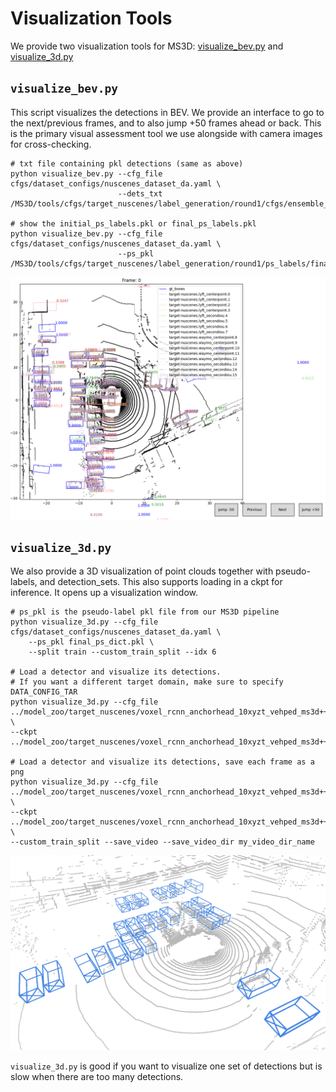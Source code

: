 

# Visualization Tools

We provide two visualization tools for MS3D: [visualize_bev.py](../tools/visualize_bev.py) and [visualize_3d.py](../tools/visualize_3d.py)

## `visualize_bev.py`
This script visualizes the detections in BEV. We provide an interface to go to the next/previous frames, and to also jump +50 frames ahead or back. This is the primary visual assessment tool we use alongside with camera images for cross-checking.

```shell
# txt file containing pkl detections (same as above)
python visualize_bev.py --cfg_file cfgs/dataset_configs/nuscenes_dataset_da.yaml \
                        --dets_txt /MS3D/tools/cfgs/target_nuscenes/label_generation/round1/cfgs/ensemble_detections.txt

# show the initial_ps_labels.pkl or final_ps_labels.pkl
python visualize_bev.py --cfg_file cfgs/dataset_configs/nuscenes_dataset_da.yaml \
                        --ps_pkl /MS3D/tools/cfgs/target_nuscenes/label_generation/round1/ps_labels/final_ps_dict.pkl                                             
```
<p align="center">
  <img src="media/vis_bev_example.png" width="%90">
</p>

##  `visualize_3d.py`

We also provide a 3D visualization of point clouds together with pseudo-labels, and detection_sets. This also supports loading in a ckpt for inference. It opens up a visualization window. 

```shell
# ps_pkl is the pseudo-label pkl file from our MS3D pipeline
python visualize_3d.py --cfg_file cfgs/dataset_configs/nuscenes_dataset_da.yaml \
    --ps_pkl final_ps_dict.pkl \
    --split train --custom_train_split --idx 6

# Load a detector and visualize its detections. 
# If you want a different target domain, make sure to specify DATA_CONFIG_TAR
python visualize_3d.py --cfg_file ../model_zoo/target_nuscenes/voxel_rcnn_anchorhead_10xyzt_vehped_ms3d++.yaml \
--ckpt ../model_zoo/target_nuscenes/voxel_rcnn_anchorhead_10xyzt_vehped_ms3d++.pth 

# Load a detector and visualize its detections, save each frame as a png
python visualize_3d.py --cfg_file ../model_zoo/target_nuscenes/voxel_rcnn_anchorhead_10xyzt_vehped_ms3d++.yaml \
--ckpt ../model_zoo/target_nuscenes/voxel_rcnn_anchorhead_10xyzt_vehped_ms3d++.pth \
--custom_train_split --save_video --save_video_dir my_video_dir_name
```    
<p align="center">
  <img src="media/vis_3d_example.png" width="%90">
</p>

`visualize_3d.py` is good if you want to visualize one set of detections but is slow when there are too many detections. 
